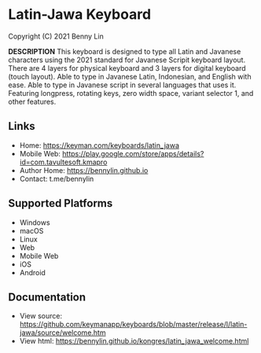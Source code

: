 Latin-Jawa Keyboard 
===========================

Copyright (C) 2021 Benny Lin

__DESCRIPTION__
This keyboard is designed to type all Latin and Javanese characters using the 2021 standard for Javanese Scripit keyboard layout. There are 4 layers for physical keyboard and 3 layers for digital keyboard (touch layout). Able to type in Javanese Latin, Indonesian, and English with ease. Able to type in Javanese script in several languages that uses it. Featuring longpress, rotating keys, zero width space, variant selector 1, and other features.

Links
-----

 * Home:     https://keyman.com/keyboards/latin_jawa
 * Mobile Web: https://play.google.com/store/apps/details?id=com.tavultesoft.kmapro
 * Author Home: https://bennylin.github.io
 * Contact:  t.me/bennylin

Supported Platforms
-------------------
 * Windows
 * macOS
 * Linux
 * Web
 * Mobile Web
 * iOS
 * Android
 
Documentation
-------------

 * View source: https://github.com/keymanapp/keyboards/blob/master/release/l/latin-jawa/source/welcome.htm
 * View html: https://bennylin.github.io/kongres/latin_jawa_welcome.html
